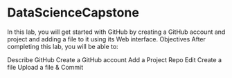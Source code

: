 # DataScienceCapstone
In this lab, you will get started with GitHub by creating a GitHub account and project and adding a file to it using its Web interface. 
Objectives
After completing this lab, you will be able to:

Describe GitHub 
Create a GitHub account
Add a Project 
Repo Edit
Create a file Upload a file &amp; Commit 
